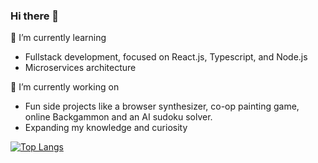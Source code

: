 ### Hi there 👋

🌱 I’m currently learning
  - Fullstack development, focused on React.js, Typescript, and Node.js
  - Microservices architecture

🔭 I’m currently working on
  - Fun side projects like a browser synthesizer, co-op painting game, online Backgammon and an AI sudoku solver.
  - Expanding my knowledge and curiosity


[![Top Langs](https://github-readme-stats.vercel.app/api/top-langs/?username=anuraghazra&layout=donut)](https://github.com/anuraghazra/github-readme-stats)

    

<!--
**Yonraz/Yonraz** is a ✨ _special_ ✨ repository because its `README.md` (this file) appears on your GitHub profile.

Here are some ideas to get you started:

- 🔭 I’m currently working on ...
- 🌱 I’m currently learning ...
- 👯 I’m looking to collaborate on ...
- 🤔 I’m looking for help with ...
- 💬 Ask me about ...
- 📫 How to reach me: ...
- 😄 Pronouns: ...
- ⚡ Fun fact: ...
-->
